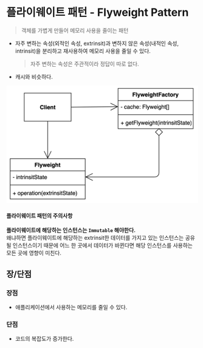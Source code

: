 # 플라이웨이트 패턴 - Flyweight Pattern
> 객체를 가볍게 만들어 메모리 사용을 줄이는 패턴

- 자주 변하는 속성(외적인 속성, extrinsit)과 변하지 않은 속성(내적인 속성, intrinsit)을 분리하고 재사용하여 메모리 사용을 줄일 수 있다.
    > 자주 변하는 속성은 주관적이라 정답이 따로 없다.
- 캐시와 비슷하다.

<img src="img/flyweight-pattern.png">

#### 플라이웨이트 패턴의 주의사항
**플라이웨이트에 해당하는 인스턴스는 `Immutable` 해야한다.**  
왜냐하면 플라이웨이트에 해당하는 extrinsit한 데이터를 가지고 있는 인스턴스는 공유될 인스턴스이기 때문에 어느 한 곳에서 데이터가 바뀐다면 해당 인스턴스를 사용하는 모든 곳에 영향이 미친다.

## 장/단점
### 장점
- 애플리케이션에서 사용하는 메모리를 줄일 수 있다.

### 단점
- 코드의 복잡도가 증가한다.